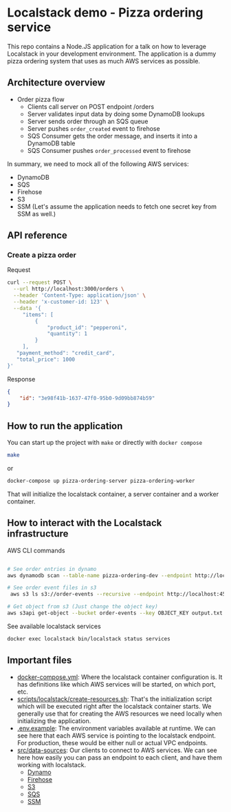 # Localstack demo - Pizza ordering service

This repo contains a Node.JS application for a talk on how to leverage Localstack in your development environment. The application is a dummy pizza ordering system that uses as much AWS services as possible.

## Architecture overview

- Order pizza flow
  - Clients call server on POST endpoint /orders
  - Server validates input data by doing some DynamoDB lookups
  - Server sends order through an SQS queue
  - Server pushes `order_created` event to firehose
  - SQS Consumer gets the order message, and inserts it into a DynamoDB table
  - SQS Consumer pushes `order_processed` event to firehose

In summary, we need to mock all of the following AWS services:
- DynamoDB
- SQS
- Firehose
- S3
- SSM (Let's assume the application needs to fetch one secret key from SSM as well.)

## API reference
### Create a pizza order

Request
```bash
curl --request POST \
  --url http://localhost:3000/orders \
  --header 'Content-Type: application/json' \
  --header 'x-customer-id: 123' \
  --data '{
	 "items": [
		 {
			 "product_id": "pepperoni",
			 "quantity": 1
		 }
	 ],
   "payment_method": "credit_card",
   "total_price": 1000
}'
```
Response
```json
{
	"id": "3e98f41b-1637-47f0-95b0-9d09bb874b59"
}
```

## How to run the application
You can start up the project with `make` or directly with `docker compose`
```sh
make
```
or
```sh
docker-compose up pizza-ordering-server pizza-ordering-worker
```

That will initialize the localstack container, a server container and a worker container.


## How to interact with the Localstack infrastructure
AWS CLI commands
```bash

# See order entries in dynamo
aws dynamodb scan --table-name pizza-ordering-dev --endpoint http://localhost:4566  --region us-east-1

# See order event files in s3
 aws s3 ls s3://order-events --recursive --endpoint http://localhost:4566  --region us-east-1

# Get object from s3 (Just change the object key)
aws s3api get-object --bucket order-events --key OBJECT_KEY output.txt --endpoint http://localhost:4566  --region us-east-1
```

See available localstack services
```sh
docker exec localstack bin/localstack status services
```

## Important files

- [docker-compose.yml](docker-compose.yml): Where the localstack container configuration is. It has definitions like which AWS services will be started, on which port, etc.
- [scripts/localstack/create-resources.sh](scripts/localstack/create-resources.sh): That's the initialization script which will be executed right after the localstack container starts. We generally use that for creating the AWS resources we need locally when initializing the application.
- [.env.example](.env.example): The environment variables available at runtime. We can see here that each AWS service is pointing to the localstack endpoint. For production, these would be either null or actual VPC endpoints.
- [src/data-sources](src/data-sources): Our clients to connect to AWS services. We can see here how easily you can pass an endpoint to each client, and have them working with localstack.
    - [Dynamo](src/data-sources/dynamodb.js)
    - [Firehose](src/data-sources/firehose.js)
    - [S3](src/data-sources/s3.js)
    - [SQS](src/data-sources/sqs.js)
    - [SSM](src/data-sources/ssm.js)
